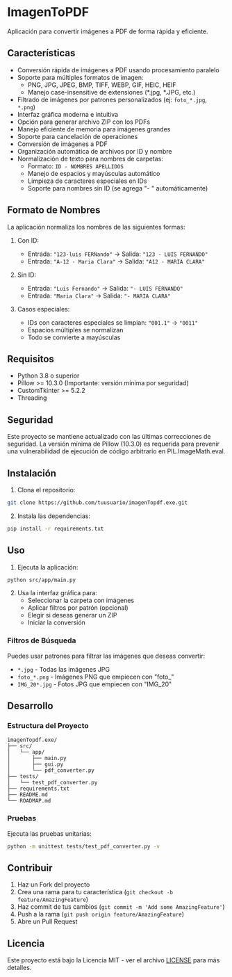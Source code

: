 # ImagenToPDF

Aplicación para convertir imágenes a PDF de forma rápida y eficiente.

## Características

- Conversión rápida de imágenes a PDF usando procesamiento paralelo
- Soporte para múltiples formatos de imagen:
  - PNG, JPG, JPEG, BMP, TIFF, WEBP, GIF, HEIC, HEIF
  - Manejo case-insensitive de extensiones (*.jpg, *.JPG, etc.)
- Filtrado de imágenes por patrones personalizados (ej: `foto_*.jpg`, `*.png`)
- Interfaz gráfica moderna e intuitiva
- Opción para generar archivo ZIP con los PDFs
- Manejo eficiente de memoria para imágenes grandes
- Soporte para cancelación de operaciones
- Conversión de imágenes a PDF
- Organización automática de archivos por ID y nombre
- Normalización de texto para nombres de carpetas:
  - Formato: `ID - NOMBRES APELLIDOS`
  - Manejo de espacios y mayúsculas automático
  - Limpieza de caracteres especiales en IDs
  - Soporte para nombres sin ID (se agrega "- " automáticamente)

## Formato de Nombres

La aplicación normaliza los nombres de las siguientes formas:

1. Con ID:
   - Entrada: `"123-luis FERNando"` → Salida: `"123 - LUIS FERNANDO"`
   - Entrada: `"A-12 - Maria Clara"` → Salida: `"A12 - MARIA CLARA"`

2. Sin ID:
   - Entrada: `"Luis Fernando"` → Salida: `"- LUIS FERNANDO"`
   - Entrada: `"Maria Clara"` → Salida: `"- MARIA CLARA"`

3. Casos especiales:
   - IDs con caracteres especiales se limpian: `"001.1"` → `"0011"`
   - Espacios múltiples se normalizan
   - Todo se convierte a mayúsculas

## Requisitos

- Python 3.8 o superior
- Pillow >= 10.3.0 (Importante: versión mínima por seguridad)
- CustomTkinter >= 5.2.2
- Threading

## Seguridad

Este proyecto se mantiene actualizado con las últimas correcciones de seguridad. La versión mínima de Pillow (10.3.0) es requerida para prevenir una vulnerabilidad de ejecución de código arbitrario en PIL.ImageMath.eval.

## Instalación

1. Clona el repositorio:
```bash
git clone https://github.com/tuusuario/imagenTopdf.exe.git
```

2. Instala las dependencias:
```bash
pip install -r requirements.txt
```

## Uso

1. Ejecuta la aplicación:
```bash
python src/app/main.py
```

2. Usa la interfaz gráfica para:
   - Seleccionar la carpeta con imágenes
   - Aplicar filtros por patrón (opcional)
   - Elegir si deseas generar un ZIP
   - Iniciar la conversión

### Filtros de Búsqueda

Puedes usar patrones para filtrar las imágenes que deseas convertir:
- `*.jpg` - Todas las imágenes JPG
- `foto_*.png` - Imágenes PNG que empiecen con "foto_"
- `IMG_20*.jpg` - Fotos JPG que empiecen con "IMG_20"

## Desarrollo

### Estructura del Proyecto
```
imagenTopdf.exe/
├── src/
│   └── app/
│       ├── main.py
│       ├── gui.py
│       └── pdf_converter.py
├── tests/
│   └── test_pdf_converter.py
├── requirements.txt
├── README.md
└── ROADMAP.md
```

### Pruebas

Ejecuta las pruebas unitarias:
```bash
python -m unittest tests/test_pdf_converter.py -v
```

## Contribuir

1. Haz un Fork del proyecto
2. Crea una rama para tu característica (`git checkout -b feature/AmazingFeature`)
3. Haz commit de tus cambios (`git commit -m 'Add some AmazingFeature'`)
4. Push a la rama (`git push origin feature/AmazingFeature`)
5. Abre un Pull Request

## Licencia

Este proyecto está bajo la Licencia MIT - ver el archivo [LICENSE](LICENSE) para más detalles.
